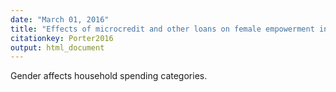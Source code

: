 ```yaml
---
date: "March 01, 2016"
title: "Effects of microcredit and other loans on female empowerment in Bangladesh: the borrower's gender influences intra-household resource allocation"
citationkey: Porter2016
output: html_document
---
```


Gender affects household spending categories.

